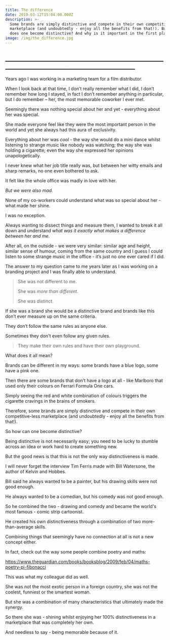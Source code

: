 ```yaml
---
title: The difference
date: 2019-03-12T15:04:00.000Z
description: >-
  Some brands are simply distinctive and compete in their own competitive-less
  marketplace (and undoubtedly - enjoy all the benefits from that!). But how
  does one become distinctive? And why is it important in the first place?
image: /img/the_difference.jpg
---
```

## \_\_\_\_\_\_\_\_\_\_\_\_\_\_\_\_\_\_\_\_\_\_\_\_\_\_\_\_\_\_\_\_\_\_\_\_\_\_\_\_\_\_\_\_\_\_\_\_\_\_\_\_\_\_\_\_\_\_\_\_\_\_\_\_\_\_\_\_\_\_\_\_\_\_\_\_\_\_\_\_\_\_\_\_\_\_\_\_\_\__

Years ago I was working in a marketing team for a film distributor.

When I look back at that time, I don’t really remember what I did, I don’t remember how long I stayed, in fact I don’t remember anything in particular, but I do remember – her, the most memorable coworker I ever met.

Seemingly there was nothing special about her and yet - everything about her was special.

She made everyone feel like they were the most important person in the world and yet she always had this aura of exclusivity.

Everything about her was _cool_ - the way she would do a mini dance whilst listening to strange music like nobody was watching; the way she was holding a cigarette; even the way she expressed her opinions unapologetically.

I never knew what her job title really was, but between her witty emails and sharp remarks, no one even bothered to ask.

It felt like the whole office was madly in love with her.

_But we were also mad._

None of my co-workers could understand what was so special about her - what made her shine.

I was no exception.

Always wanting to dissect things and measure them, I wanted to break it all down and understand _what was it exactly what makes a difference between her and me._

After all, on the outside - we were very similar: similar age and height, similar sense of humour, coming from the same country and I guess I could listen to some strange music in the office - it’s just no one ever cared if I did.

The answer to my question came to me years later as I was working on a branding project and I was finally able to understand.

> She was not different to me.
>
> She was _more than different._
>
> She was _distinct._

If she was a brand she would be a distinctive brand and brands like this don’t ever measure up on the same criteria.

They don’t follow the same rules as anyone else.

Sometimes they don't even follow any given rules.

> They make their own rules and have their own playground.

What does it all mean?

Brands can be different in my ways: some brands have a blue logo, some have a pink one.

Then there are some brands that don’t have a logo at all - like Marlboro that used only their colours on Ferrari Formula One cars.

Simply seeing the red and white combination of colours triggers the cigarette cravings in the brains of smokers.

Therefore, some brands are simply distinctive and compete in their own competitive-less marketplace (and undoubtedly - enjoy all the benefits from that!).

So how can one become distinctive?

Being distinctive is not necessarily easy; you need to be lucky to stumble across an idea or work hard to create something new.

But the good news is that this is not the only way distinctiveness is made.

I will never forget the interview Tim Ferris made with Bill Watersone, the author of Kelvin and Hobbes.

Bill said he always wanted to be a painter, but his drawing skills were not good enough.

He always wanted to be a comedian, but his comedy was not good enough.

So he combined the two - drawing and comedy and became the world's most famous - comic strip cartoonist.

He created his own distinctiveness through a combination of two more-than-average skills.

Combining things that seemingly have no connection at all is not a new concept either. 

In fact, check out the way some people combine poetry and maths:

https://www.theguardian.com/books/booksblog/2009/feb/04/maths-poetry-pi-fibonacci

This was what my colleague did as well.

She was not the most exotic person in a foreign country, she was not the coolest, funniest or the smartest woman. 

But she was a combination of many characteristics that ultimately made the synergy.

So there she was - shining whilst enjoying her 100% distinctiveness in a marketplace that was completely her own.

And needless to say - being memorable because of it.
